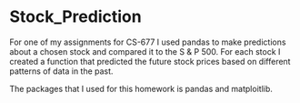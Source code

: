 # Stock_Prediction
For one of my assignments for CS-677 I used pandas to make predictions about a chosen stock and compared it to the S & P 500. For each stock I created a function that predicted the future stock prices based on different patterns of data in the past. 

The packages that I used for this homework is pandas and matploitlib.
